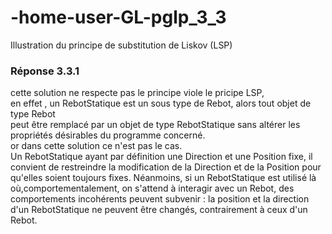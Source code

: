 # -home-user-GL-pglp_3_3
Illustration du principe de substitution de Liskov (LSP)

### Réponse 3.3.1 ###

 cette solution ne respecte pas le principe viole le pricipe LSP,    
 en effet , un RebotStatique est un sous type de Rebot, alors tout objet de type Rebot  
 peut être remplacé par un objet de type RebotStatique sans altérer les propriétés désirables du programme concerné.  
 or dans cette solution ce n'est pas le cas.  
 Un RebotStatique ayant par définition une Direction et une Position fixe,
 il convient de restreindre la modification de la Direction et de la Position pour qu'elles soient toujours fixes. 
 Néanmoins, si un RebotStatique est utilisé là où,comportementalement, on s'attend à interagir avec un Rebot, des comportements incohérents peuvent subvenir : 
 la position et la direction d'un RebotStatique ne peuvent être changés, contrairement à ceux d'un Rebot.
